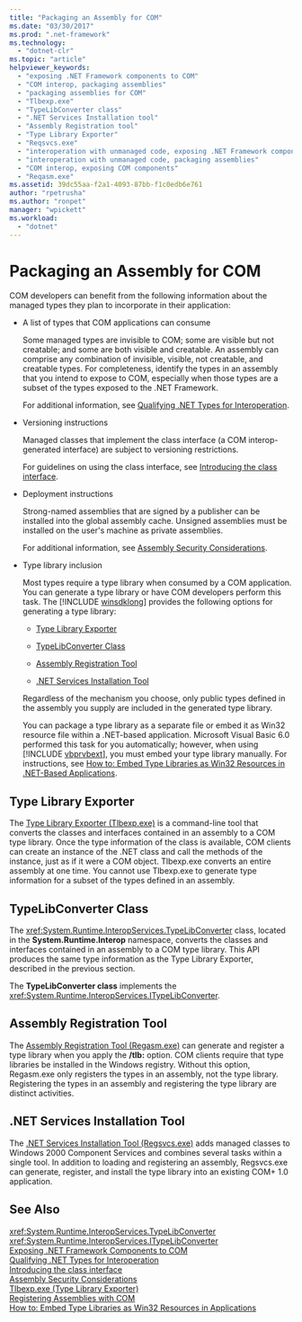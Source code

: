 ```yaml
---
title: "Packaging an Assembly for COM"
ms.date: "03/30/2017"
ms.prod: ".net-framework"
ms.technology: 
  - "dotnet-clr"
ms.topic: "article"
helpviewer_keywords: 
  - "exposing .NET Framework components to COM"
  - "COM interop, packaging assemblies"
  - "packaging assemblies for COM"
  - "Tlbexp.exe"
  - "TypeLibConverter class"
  - ".NET Services Installation tool"
  - "Assembly Registration tool"
  - "Type Library Exporter"
  - "Reqsvcs.exe"
  - "interoperation with unmanaged code, exposing .NET Framework components"
  - "interoperation with unmanaged code, packaging assemblies"
  - "COM interop, exposing COM components"
  - "Reqasm.exe"
ms.assetid: 39dc55aa-f2a1-4093-87bb-f1c0edb6e761
author: "rpetrusha"
ms.author: "ronpet"
manager: "wpickett"
ms.workload: 
  - "dotnet"
---
```

# Packaging an Assembly for COM
COM developers can benefit from the following information about the managed types they plan to incorporate in their application:  
  
- A list of types that COM applications can consume  
  
   Some managed types are invisible to COM; some are visible but not creatable; and some are both visible and creatable. An assembly can comprise any combination of invisible, visible, not creatable, and creatable types. For completeness, identify the types in an assembly that you intend to expose to COM, especially when those types are a subset of the types exposed to the .NET Framework.  
  
   For additional information, see [Qualifying .NET Types for Interoperation](qualifying-net-types-for-interoperation.md).  
  
- Versioning instructions  
  
   Managed classes that implement the class interface (a COM interop-generated interface) are subject to versioning restrictions.  
  
   For guidelines on using the class interface, see [Introducing the class interface](com-callable-wrapper.md#introducing-the-class-interface).  
  
- Deployment instructions  
  
   Strong-named assemblies that are signed by a publisher can be installed into the global assembly cache. Unsigned assemblies must be installed on the user's machine as private assemblies.  
  
   For additional information, see [Assembly Security Considerations](../app-domains/assembly-security-considerations.md).  
  
- Type library inclusion  
  
   Most types require a type library when consumed by a COM application. You can generate a type library or have COM developers perform this task. The [!INCLUDE [winsdklong](../../../includes/winsdklong-md.md)] provides the following options for generating a type library:  
  
  -   [Type Library Exporter](#cpconpackagingassemblyforcomanchor1)  
  
  -   [TypeLibConverter Class](#cpconpackagingassemblyforcomanchor2)  
  
  -   [Assembly Registration Tool](#cpconpackagingassemblyforcomanchor3)  
  
  -   [.NET Services Installation Tool](#cpconpackagingassemblyforcomanchor4)  
  
   Regardless of the mechanism you choose, only public types defined in the assembly you supply are included in the generated type library.  
  
   You can package a type library as a separate file or embed it as Win32 resource file within a .NET-based application. Microsoft Visual Basic 6.0 performed this task for you automatically; however, when using [!INCLUDE [vbprvbext](../../../includes/vbprvbext-md.md)], you must embed your type library manually. For instructions, see [How to: Embed Type Libraries as Win32 Resources in .NET-Based Applications](https://msdn.microsoft.com/library/c97b4b8c-2ab7-4ac7-8fc8-0ba5c5d59c44(v=vs.100)).  
  
<a name="cpconpackagingassemblyforcomanchor1"></a>   
## Type Library Exporter  
 The [Type Library Exporter (Tlbexp.exe)](../tools/tlbexp-exe-type-library-exporter.md) is a command-line tool that converts the classes and interfaces contained in an assembly to a COM type library. Once the type information of the class is available, COM clients can create an instance of the .NET class and call the methods of the instance, just as if it were a COM object. Tlbexp.exe converts an entire assembly at one time. You cannot use Tlbexp.exe to generate type information for a subset of the types defined in an assembly.  
  
<a name="cpconpackagingassemblyforcomanchor2"></a>   
## TypeLibConverter Class  
 The <xref:System.Runtime.InteropServices.TypeLibConverter> class, located in the **System.Runtime.Interop** namespace, converts the classes and interfaces contained in an assembly to a COM type library. This API produces the same type information as the Type Library Exporter, described in the previous section.  
  
 The **TypeLibConverter class** implements the <xref:System.Runtime.InteropServices.ITypeLibConverter>.  
  
<a name="cpconpackagingassemblyforcomanchor3"></a>   
## Assembly Registration Tool  
 The [Assembly Registration Tool (Regasm.exe)](../tools/regasm-exe-assembly-registration-tool.md) can generate and register a type library when you apply the **/tlb:** option. COM clients require that type libraries be installed in the Windows registry. Without this option, Regasm.exe only registers the types in an assembly, not the type library. Registering the types in an assembly and registering the type library are distinct activities.  
  
<a name="cpconpackagingassemblyforcomanchor4"></a>   
## .NET Services Installation Tool  
 The [.NET Services Installation Tool (Regsvcs.exe)](../tools/regsvcs-exe-net-services-installation-tool.md) adds managed classes to Windows 2000 Component Services and combines several tasks within a single tool. In addition to loading and registering an assembly, Regsvcs.exe can generate, register, and install the type library into an existing COM+ 1.0 application.  
  
## See Also  
 <xref:System.Runtime.InteropServices.TypeLibConverter>  
 <xref:System.Runtime.InteropServices.ITypeLibConverter>  
 [Exposing .NET Framework Components to COM](exposing-dotnet-components-to-com.md)  
 [Qualifying .NET Types for Interoperation](qualifying-net-types-for-interoperation.md)  
 [Introducing the class interface](com-callable-wrapper.md#introducing-the-class-interface)  
 [Assembly Security Considerations](../app-domains/assembly-security-considerations.md)  
 [Tlbexp.exe (Type Library Exporter)](../tools/tlbexp-exe-type-library-exporter.md)  
 [Registering Assemblies with COM](registering-assemblies-with-com.md)  
 [How to: Embed Type Libraries as Win32 Resources in Applications](https://msdn.microsoft.com/library/c97b4b8c-2ab7-4ac7-8fc8-0ba5c5d59c44(v=vs.100))
